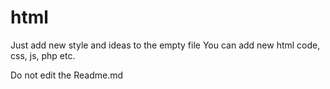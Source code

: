 # html
Just add new style and ideas to the empty file 
You can add new html code, css, js, php etc.


Do not edit the Readme.md
